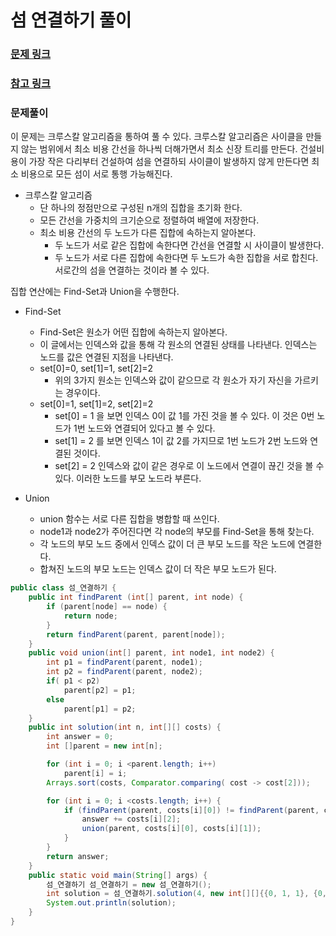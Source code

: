 # 섬 연결하기 풀이

### [문제 링크](https://school.programmers.co.kr/learn/courses/30/lessons/42861)
### [참고 링크](https://born2bedeveloper.tistory.com/32)

### 문제풀이
이 문제는 크루스칼 알고리즘을 통하여 풀 수 있다. 크루스칼 알고리즘은 사이클을 만들지 않는 범위에서 최소 비용 간선을
하나씩 더해가면서 최소 신장 트리를 만든다. 
건설비용이 가장 작은 다리부터 건설하여 섬을 연결하되 사이클이 발생하지 않게 만든다면 최소 비용으로 모든 섬이 서로 통행 가능해진다.

+ 크루스칼 알고리즘
  + 단 하나의 정점만으로 구성된 n개의 집합을 초기화 한다.
  + 모든 간선을 가중치의 크기순으로 정렬하여 배열에 저장한다.
  + 최소 비용 간선의 두 노드가 다른 집합에 속하는지 알아본다.
    + 두 노드가 서로 같은 집합에 속한다면 간선을 연결할 시 사이클이 발생한다.
    + 두 노드가 서로 다른 집합에 속한다면 두 노드가 속한 집합을 서로 합친다. 서로간의 섬을 연결하는 것이라 볼 수 있다.

집합 연산에는 Find-Set과 Union을 수행한다.

+ Find-Set
  + Find-Set은 원소가 어떤 집합에 속하는지 알아본다.
  + 이 글에서는 인덱스와 값을 통해 각 원소의 연결된 상태를 나타낸다. 인덱스는 노드를 값은 연결된 지점을 나타낸다.
  + set[0]=0, set[1]=1, set[2]=2
    + 위의 3가지 원소는 인덱스와 값이 같으므로 각 원소가 자기 자신을 가르키는 경우이다.
  + set[0]=1, set[1]=2, set[2]=2
    + set[0] = 1 을 보면 인덱스 0이 값 1를 가진 것을 볼 수 있다. 이 것은 0번 노드가 1번 노드와 연결되어 있다고 볼 수 있다.
    + set[1] = 2 를 보면 인덱스 1이 값 2를 가지므로 1번 노드가 2번 노드와 연결된 것이다.
    + set[2] = 2 인덱스와 값이 같은 경우로 이 노드에서 연결이 끊긴 것을 볼 수 있다. 이러한 노드를 부모 노드라 부른다.

+ Union
  + union 함수는 서로 다른 집합을 병합할 때 쓰인다.
  + node1과 node2가 주어진다면 각 node의 부모를 Find-Set을 통해 찾는다.
  + 각 노드의 부모 노드 중에서 인덱스 값이 더 큰 부모 노드를 작은 노드에 연결한다.
  + 합쳐진 노드의 부모 노드는 인덱스 값이 더 작은 부모 노드가 된다.
  


```java
public class 섬_연결하기 {
    public int findParent (int[] parent, int node) {
        if (parent[node] == node) {
            return node;
        }
        return findParent(parent, parent[node]);
    }
    public void union(int[] parent, int node1, int node2) {
        int p1 = findParent(parent, node1);
        int p2 = findParent(parent, node2);
        if( p1 < p2)
            parent[p2] = p1;
        else
            parent[p1] = p2;
    }
    public int solution(int n, int[][] costs) {
        int answer = 0;
        int []parent = new int[n];

        for (int i = 0; i <parent.length; i++)
            parent[i] = i;
        Arrays.sort(costs, Comparator.comparing( cost -> cost[2]));

        for (int i = 0; i <costs.length; i++) {
            if (findParent(parent, costs[i][0]) != findParent(parent, costs[i][1])) {
                answer += costs[i][2];
                union(parent, costs[i][0], costs[i][1]);
            }
        }
        return answer;
    }
    public static void main(String[] args) {
        섬_연결하기 섬_연결하기 = new 섬_연결하기();
        int solution = 섬_연결하기.solution(4, new int[][]{{0, 1, 1}, {0, 2, 2}, {1, 2, 5}, {1, 3, 1}, {2,3,8}});
        System.out.println(solution);
    }
}
```